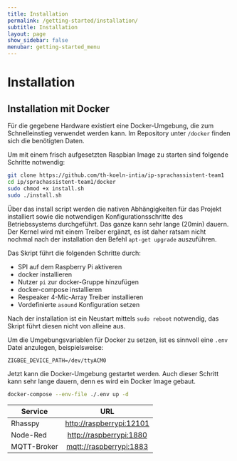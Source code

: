 ```yaml
---
title: Installation
permalink: /getting-started/installation/
subtitle: Installation
layout: page
show_sidebar: false
menubar: getting-started_menu
---
```


# Installation

## Installation mit Docker

Für die gegebene Hardware existiert eine Docker-Umgebung, die zum Schnelleinstieg verwendet werden kann.
Im Repository unter `/docker` finden sich die benötigten Daten.

Um mit einem frisch aufgesetzten Raspbian Image zu starten sind folgende Schritte notwendig:

```sh
git clone https://github.com/th-koeln-intia/ip-sprachassistent-team1
cd ip/sprachassistent-team1/docker
sudo chmod +x install.sh
sudo ./install.sh
``` 

Über das install script werden die nativen Abhängigkeiten für das Projekt installiert sowie die notwendigen Konfigurationsschritte des Betriebssystems durchgeführt.
Das ganze kann sehr lange (20min) dauern. Der Kernel wird mit einem Treiber ergänzt, es ist daher ratsam nicht nochmal nach der installation den Befehl `apt-get upgrade` auszuführen.

Das Skript führt die folgenden Schritte durch:
* SPI auf dem Raspberry Pi aktiveren
* docker installieren
* Nutzer `pi` zur docker-Gruppe hinzufügen
* docker-compose installieren
* Respeaker 4-Mic-Array Treiber installieren
* Vordefinierte `asound` Konfiguration setzen

Nach der installation ist ein Neustart mittels `sudo reboot` notwendig, das Skript führt diesen nicht von alleine aus.

Um die Umgebungsvariablen für Docker zu setzen, ist es sinnvoll eine `.env` Datei anzulegen, beispielsweise:

```env
ZIGBEE_DEVICE_PATH=/dev/ttyACM0
```

Jetzt kann die Docker-Umgebung gestartet werden. Auch dieser Schritt kann sehr lange dauern, denn es wird ein Docker Image gebaut.

```sh
docker-compose --env-file ./.env up -d
```

| Service     |                         URL                          |
| ----------- | :--------------------------------------------------: |
| Rhasspy     | [http://raspberrypi:12101](http://raspberrypi:12101) |
| Node-Red    |  [http://raspberrypi:1880](http://raspberrypi:1880)  |
| MQTT-Broker |  [mqtt://raspberrypi:1883](mqtt://raspberrypi:1883)  |
